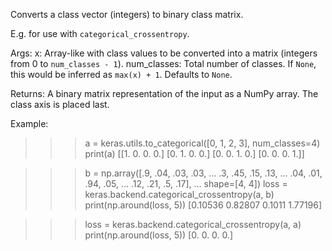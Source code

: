 Converts a class vector (integers) to binary class matrix.

E.g. for use with `categorical_crossentropy`.

Args:
    x: Array-like with class values to be converted into a matrix
        (integers from 0 to `num_classes - 1`).
    num_classes: Total number of classes. If `None`, this would be inferred
        as `max(x) + 1`. Defaults to `None`.

Returns:
    A binary matrix representation of the input as a NumPy array. The class
    axis is placed last.

Example:

>>> a = keras.utils.to_categorical([0, 1, 2, 3], num_classes=4)
>>> print(a)
[[1. 0. 0. 0.]
 [0. 1. 0. 0.]
 [0. 0. 1. 0.]
 [0. 0. 0. 1.]]

>>> b = np.array([.9, .04, .03, .03,
...               .3, .45, .15, .13,
...               .04, .01, .94, .05,
...               .12, .21, .5, .17],
...               shape=[4, 4])
>>> loss = keras.backend.categorical_crossentropy(a, b)
>>> print(np.around(loss, 5))
[0.10536 0.82807 0.1011  1.77196]

>>> loss = keras.backend.categorical_crossentropy(a, a)
>>> print(np.around(loss, 5))
[0. 0. 0. 0.]

